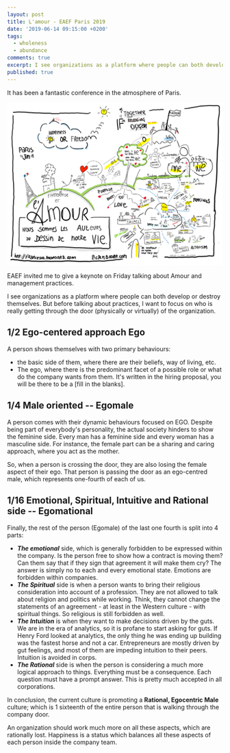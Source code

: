 ```yaml
---
layout: post
title: L'amour - EAEF Paris 2019
date: '2019-06-14 09:15:00 +0200'
tags:
  - wholeness
  - abundance
comments: true
excerpt: I see organizations as a platform where people can both develop or destroy themselves. But before talking about practices, I want to focus on who is really getting through the door (physically or virtually) of the organization.
published: true
---
```


It has been a fantastic conference in the atmosphere of Paris.

![The presentation](/assets/lamour-paris.png)

EAEF invited me to give a keynote on Friday talking about Amour and management practices.

I see organizations as a platform where people can both develop or destroy themselves. But before talking about practices, I want to focus on who is really getting through the door (physically or virtually) of the organization.

## 1/2 Ego-centered approach Ego

A person shows themselves with two primary behaviours:
- the basic side of them, where there are their beliefs, way of living, etc.
- The ego, where there is the predominant facet of a possible role or what do the company wants from them. It's written in the hiring proposal, you will be there to be a [fill in the blanks].

## 1/4 Male oriented -- Egomale
A person comes with their dynamic behaviours focused on EGO. Despite being part of everybody's personality, the actual society hinders to show the feminine side. Every man has a feminine side and every woman has a masculine side. For instance, the female part can be a sharing and caring approach, where you act as the mother.

So, when a person is crossing the door, they are also losing the female aspect of their ego. That person is passing the door as an ego-centred male, which represents one-fourth of each of us.

## 1/16 Emotional, Spiritual, Intuitive and Rational side -- Egomational
Finally, the rest of the person (Egomale) of the last one fourth is split into 4 parts:
- ***The emotional*** side, which is generally forbidden to be expressed within the company. Is the person free to show how a contract is moving them? Can them say that if they sign that agreement it will make them cry? The answer is simply no to each and every emotional state. Emotions are forbidden within companies.
- ***The Spiritual*** side is when a person wants to bring their religious consideration into account of a profession. They are not allowed to talk about religion and politics while working. Think, they cannot change the statements of an agreement - at least in the Western culture - with spiritual things. So religious is still forbidden as well.
- ***The Intuition*** is when they want to make decisions driven by the guts. We are in the era of analytics, so it is profane to start asking for guts. If Henry Ford looked at analytics, the only thing he was ending up building was the fastest horse and not a car. Entrepreneurs are mostly driven by gut feelings, and most of them are impeding intuition to their peers. Intuition is avoided in corps.
- ***The Rational*** side is when the person is considering a much more logical approach to things. Everything must be a consequence. Each question must have a prompt answer. This is pretty much accepted in all corporations.

In conclusion, the current culture is promoting a **Rational, Egocentric Male** culture; which is 1 sixteenth of the entire person that is walking through the company door.

An organization should work much more on all these aspects, which are rationally lost. Happiness is a status which balances all these aspects of each person inside the company team.
